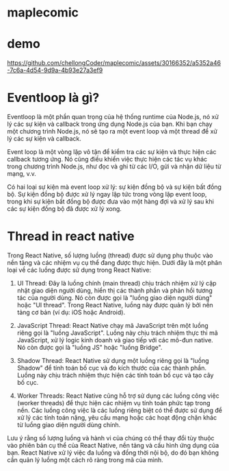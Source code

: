 # maplecomic
# demo 


https://github.com/chellongCoder/maplecomic/assets/30166352/a5352a46-7c6a-4d54-9d9a-4b93e27a3ef9

# Eventloop là gì?

Eventloop là một phần quan trọng của hệ thống runtime của Node.js, nó xử lý các sự kiện và callback trong ứng dụng Node.js của bạn. Khi bạn chạy một chương trình Node.js, nó sẽ tạo ra một event loop và một thread để xử lý các sự kiện và callback.

Event loop là một vòng lặp vô tận để kiểm tra các sự kiện và thực hiện các callback tương ứng. Nó cũng điều khiển việc thực hiện các tác vụ khác trong chương trình Node.js, như đọc và ghi từ các I/O, gửi và nhận dữ liệu từ mạng, v.v.

Có hai loại sự kiện mà event loop xử lý: sự kiện đồng bộ và sự kiện bất đồng bộ. Sự kiện đồng bộ được xử lý ngay lập tức trong vòng lặp event loop, trong khi sự kiện bất đồng bộ được đưa vào một hàng đợi và xử lý sau khi các sự kiện đồng bộ đã được xử lý xong.



# Thread in react native

Trong React Native, số lượng luồng (thread) được sử dụng phụ thuộc vào nền tảng và các nhiệm vụ cụ thể đang được thực hiện. Dưới đây là một phân loại về các luồng được sử dụng trong React Native:

1. UI Thread: Đây là luồng chính (main thread) chịu trách nhiệm xử lý cập nhật giao diện người dùng, hiển thị các thành phần và phản hồi tương tác của người dùng. Nó còn được gọi là "luồng giao diện người dùng" hoặc "UI thread". Trong React Native, luồng này được quản lý bởi nền tảng cơ bản (ví dụ: iOS hoặc Android).

2. JavaScript Thread: React Native chạy mã JavaScript trên một luồng riêng gọi là "luồng JavaScript". Luồng này chịu trách nhiệm thực thi mã JavaScript, xử lý logic kinh doanh và giao tiếp với các mô-đun native. Nó còn được gọi là "luồng JS" hoặc "luồng Bridge".

3. Shadow Thread: React Native sử dụng một luồng riêng gọi là "luồng Shadow" để tính toán bố cục và đo kích thước của các thành phần. Luồng này chịu trách nhiệm thực hiện các tính toán bố cục và tạo cây bố cục.

4. Worker Threads: React Native cũng hỗ trợ sử dụng các luồng công việc (worker threads) để thực hiện các nhiệm vụ tính toán phức tạp trong nền. Các luồng công việc là các luồng riêng biệt có thể được sử dụng để xử lý các tính toán nặng, yêu cầu mạng hoặc các hoạt động chặn khác từ luồng giao diện người dùng chính.

Lưu ý rằng số lượng luồng và hành vi của chúng có thể thay đổi tùy thuộc vào phiên bản cụ thể của React Native, nền tảng và cấu hình ứng dụng của bạn. React Native xử lý việc đa luồng và đồng thời nội bộ, do đó bạn không cần quản lý luồng một cách rõ ràng trong mã của mình.



